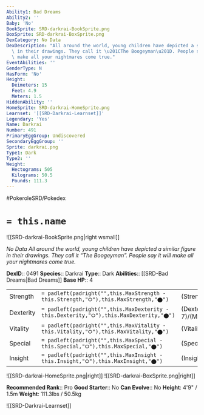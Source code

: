 ```yaml
---
Ability1: Bad Dreams
Ability2: ''
Baby: 'No'
BookSprite: SRD-darkrai-BookSprite.png
BoxSprite: SRD-darkrai-BoxSprite.png
DexCategory: No Data
DexDescription: "All around the world, young children have depicted a similar figure\
  \ in their drawings. They call it \u201CThe Boogeyman\u201D. People say it will\
  \ make all your nightmares come true."
EventAbilities: ''
GenderType: N
HasForm: 'No'
Height:
  Deimeters: 15
  Feet: 4.9
  Meters: 1.5
HiddenAbility: ''
HomeSprite: SRD-darkrai-HomeSprite.png
Learnset: '[[SRD-Darkrai-Learnset]]'
Legendary: 'Yes'
Name: Darkrai
Number: 491
PrimaryEggGroup: Undiscovered
SecondaryEggGroup: ''
Sprite: darkrai.png
Type1: Dark
Type2: ''
Weight:
  Hectograms: 505
  Kilograms: 50.5
  Pounds: 111.3
---
```


#PokeroleSRD/Pokedex

# `= this.name`

![[SRD-darkrai-BookSprite.png|right wsmall]]

*No Data*
*All around the world, young children have depicted a similar figure in their drawings. They call it “The Boogeyman”. People say it will make all your nightmares come true.*

**DexID**:: 0491
**Species**:: Darkrai
**Type**:: Dark
**Abilities**:: [[SRD-Bad Dreams|Bad Dreams]]
**Base HP**:: 4

|           |                                                                                        |                                          |
| --------- | -------------------------------------------------------------------------------------- | ---------------------------------------- |
| Strength  | `= padleft(padright("",this.MaxStrength - this.Strength,"⭘"),this.MaxStrength,"⬤")`    | (Strength::5)/(MaxStrength::5)   |
| Dexterity | `= padleft(padright("",this.MaxDexterity - this.Dexterity,"⭘"),this.MaxDexterity,"⬤")` | (Dexterity:: 7)/(MaxDexterity::7) |
| Vitality  | `= padleft(padright("",this.MaxVitality - this.Vitality,"⭘"),this.MaxVitality,"⬤")`    | (Vitality::5)/(MaxVitality::5)   |
| Special   | `= padleft(padright("",this.MaxSpecial - this.Special,"⭘"),this.MaxSpecial,"⬤")`       | (Special::7)/(MaxSpecial::7)     |
| Insight   | `= padleft(padright("",this.MaxInsight - this.Insight,"⭘"),this.MaxInsight,"⬤")`       | (Insight::5)/(MaxInsight::5)     |

![[SRD-darkrai-HomeSprite.png|right]]
![[SRD-darkrai-BoxSprite.png|right]]

**Recommended Rank**:: Pro
**Good Starter**:: No
**Can Evolve**:: No
**Height**: 4'9" / 1.5m
**Weight**: 111.3lbs / 50.5kg

![[SRD-Darkrai-Learnset]]